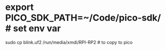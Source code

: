
# export PICO_SDK_PATH=~/Code/pico-sdk/ # set env var

sudo cp blink.uf2 /run/media/xmdi/RPI-RP2 # to copy to pico
